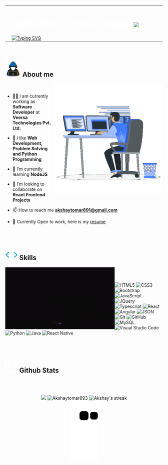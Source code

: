 <table width="100%">
    <tr>
        <td>
            <img src="https://github.com/Akshaytomar893/Akshaytomar893/blob/main/typing_animmation.gif" width="270"  />
        </td>
        <td width="1000">
            <h1 style="color:white">Hello World , This is Akshay <img src="https://raw.githubusercontent.com/MartinHeinz/MartinHeinz/master/wave.gif" width="30px">.</h1>
            <a href="https://git.io/typing-svg"><img src="https://readme-typing-svg.demolab.com?font=Fira+Code&size=30&pause=1000&color=A3CBF7&vCenter=true&width=435&lines=I'm+a+Software+Engineer;I'm+a+Frontend+Developer;I'm+a+Programmer" alt="Typing SVG" /></a>
        </td>
    </tr>
</table>
<br/>

## <picture><img src = "https://github.com/Akshaytomar893/Akshaytomar893/blob/main/about_me.gif" width = 50px></picture> **About me**

<picture> <img align="right" valign="center" src="https://github.com/Akshaytomar893/Akshaytomar893/blob/main/working.gif" width = 350px ></picture>
<br/>
    
- :man_technologist: I am currently working as **Software Developer** at **Veersa Technologies Pvt. Ltd.**

- 🔭 I like **Web Development, Problem Solving and Python Programming**

- 🌱 I’m currently learning **NodeJS**

- 👯 I’m looking to collaborate on **React Frontend Projects**

- 📫 How to reach me **akshaytomar891@gmail.com**
- :scroll: Currently Open to work, here is my <a href="#"> resume</a>


<br/><br/>

## <picture><img src = "https://github.com/Akshaytomar893/Akshaytomar893/blob/main/skills1.gif" width = 40px></picture> **Skills**

<picture> <img align="left" valign="center" src="https://github.com/Akshaytomar893/Akshaytomar893/blob/main/skills.gif" width = 350px ></picture>
<br/><br/>


![HTML5](https://img.shields.io/badge/HTML5%20-%23E34F26.svg?style=for-the-badge&logo=html5&logoColor=white)
![CSS3](https://img.shields.io/badge/CSS%20-%231572B6.svg?style=for-the-badge&logo=css3&logoColor=white)
![Bootstrap](https://img.shields.io/badge/-Bootstrap-563D7C?style=for-the-badge&logo=bootstrap&logoColor=white)
![JavaScript](https://img.shields.io/badge/JavaScript%20-%23F7DF1E.svg?style=for-the-badge&logo=javascript&logoColor=black)
![JQuery](https://img.shields.io/badge/-JQuery-blue?style=for-the-badge&logo=jquery&logoColor=white)
![Typescript](https://img.shields.io/badge/-TypeScript-white?style=for-the-badge&logo=typescript)
![React](https://img.shields.io/badge/-React-black?style=for-the-badge&logo=react&logoColor=white)
![Angular](https://img.shields.io/badge/-Angular-red?style=for-the-badge&logo=angular&logoColor=white)
![JSON](https://img.shields.io/badge/-json-02569B?style=for-the-badge&logo=json&logoColor=white)
![Git](https://img.shields.io/badge/-Git-black?style=for-the-badge&logo=git&logoColor=white)
![GitHub](https://img.shields.io/badge/github-%23121011.svg?style=for-the-badge&logo=github&logoColor=white)
![MySQL](https://img.shields.io/badge/-MySQL-black?style=for-the-badge&logo=mysql&logoColor=white)
![Visual Studio Code](https://img.shields.io/badge/Visual%20Studio%20Code-0078d7.svg?style=for-the-badge&logo=visual-studio-code&logoColor=white)
![Python](https://img.shields.io/badge/Python%20-%2314354C.svg?style=for-the-badge&logo=python&logoColor=white)
![Java](https://img.shields.io/badge/Java-%23007396.svg?style=for-the-badge&logo=java&logoColor=white)
![React Native](https://img.shields.io/badge/react_native-%2320232a.svg?style=for-the-badge&logo=react&logoColor=%2361DAFB)

<br/><br/>


## <picture><img src = "https://github.com/Akshaytomar893/Akshaytomar893/blob/main/stats.gif" width = 40px></picture> **Github Stats**
<br/><br/>

<div align="center">
  
    
    
  <img src="https://github-readme-stats.vercel.app/api?username=Akshaytomar893&include_all_commits=true&count_private=true&show_icons=true&line_height=20&title_color=7A7ADB&icon_color=2234AE&text_color=D3D3D3&bg_color=0,000000,130F40" width="450"/>

  <img src="https://github-readme-stats.vercel.app/api/top-langs?username=Akshaytomar893&show_icons=true&locale=en&layout=compact&line_height=20&title_color=7A7ADB&icon_color=2234AE&text_color=D3D3D3&bg_color=0,000000,130F40" width="375"  alt="Akshaytomar893"/>
      <img alt="Akshay's streak" src="https://github-readme-streak-stats.herokuapp.com?user=Akshaytomar893&theme=midnight-purple&date_format=M%20j%5B%2C%20Y%5D"/ >



</div>

<div align="center">
    <img src="https://github.com/Akshaytomar893/Akshaytomar893/blob/output/github-contribution-grid-snake.svg"/>
</div>
    




